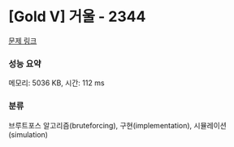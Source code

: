 # [Gold V] 거울 - 2344 

[문제 링크](https://www.acmicpc.net/problem/2344) 

### 성능 요약

메모리: 5036 KB, 시간: 112 ms

### 분류

브루트포스 알고리즘(bruteforcing), 구현(implementation), 시뮬레이션(simulation)

